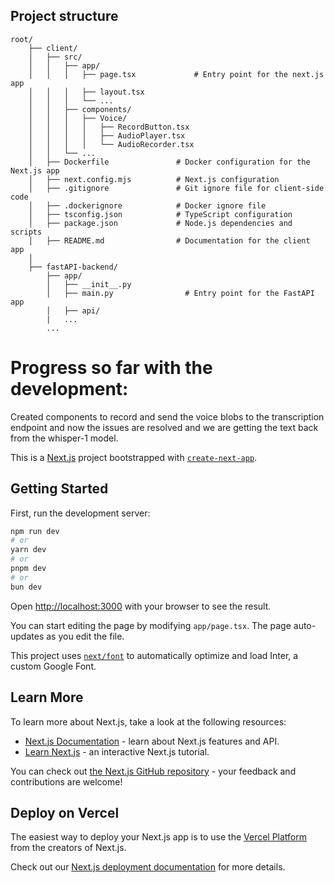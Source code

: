 ## Project structure

```
root/
    ├── client/
    │   ├── src/
    │   │   ├── app/
    │   │   │   ├── page.tsx             # Entry point for the next.js app
    │   │   │   ├── layout.tsx
    │   │   │   └── ...
    │   │   ├── components/
    │   │   │   ├── Voice/
    │   │   │   │   ├── RecordButton.tsx
    │   │   │   │   ├── AudioPlayer.tsx
    │   │   │   │   └── AudioRecorder.tsx
    │   │   └── ...
    │   ├── Dockerfile               # Docker configuration for the Next.js app
    │   ├── next.config.mjs          # Next.js configuration
    │   ├── .gitignore               # Git ignore file for client-side code
    │   ├── .dockerignore            # Docker ignore file
    │   ├── tsconfig.json            # TypeScript configuration
    │   ├── package.json             # Node.js dependencies and scripts
    │   ├── README.md                # Documentation for the client app
    │
    ├── fastAPI-backend/
        ├── app/
        │   ├── __init__.py
        │   ├── main.py                # Entry point for the FastAPI app
        │   ├── api/
        |   ...
        ...
```

# Progress so far with the development:

Created components to record and send the voice blobs to the transcription endpoint and now the issues are resolved and we are getting the text back from the whisper-1 model.

This is a [Next.js](https://nextjs.org/) project bootstrapped with [`create-next-app`](https://github.com/vercel/next.js/tree/canary/packages/create-next-app).

## Getting Started

First, run the development server:

```bash
npm run dev
# or
yarn dev
# or
pnpm dev
# or
bun dev
```

Open [http://localhost:3000](http://localhost:3000) with your browser to see the result.

You can start editing the page by modifying `app/page.tsx`. The page auto-updates as you edit the file.

This project uses [`next/font`](https://nextjs.org/docs/basic-features/font-optimization) to automatically optimize and load Inter, a custom Google Font.

## Learn More

To learn more about Next.js, take a look at the following resources:

- [Next.js Documentation](https://nextjs.org/docs) - learn about Next.js features and API.
- [Learn Next.js](https://nextjs.org/learn) - an interactive Next.js tutorial.

You can check out [the Next.js GitHub repository](https://github.com/vercel/next.js/) - your feedback and contributions are welcome!

## Deploy on Vercel

The easiest way to deploy your Next.js app is to use the [Vercel Platform](https://vercel.com/new?utm_medium=default-template&filter=next.js&utm_source=create-next-app&utm_campaign=create-next-app-readme) from the creators of Next.js.

Check out our [Next.js deployment documentation](https://nextjs.org/docs/deployment) for more details.
